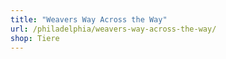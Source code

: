 ```yaml
---
title: "Weavers Way Across the Way"
url: /philadelphia/weavers-way-across-the-way/
shop: Tiere
---
```

